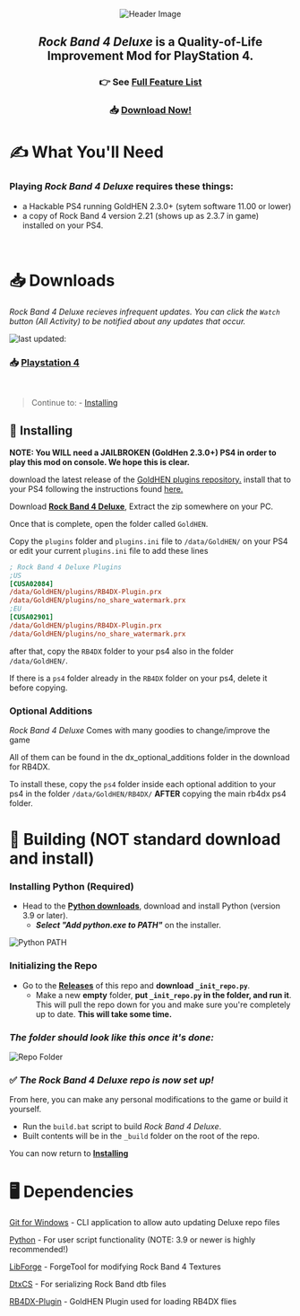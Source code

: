 <div align="center">

![Header Image](dependencies/header.png)

## *Rock Band 4 Deluxe* is a Quality-of-Life Improvement Mod for PlayStation 4.

### 👉 See [Full Feature List](https://github.com/hmxmilohax/rock-band-4-deluxe/blob/main/dependencies/features.md#features)

### 📥 [Download Now!](#%EF%B8%8F-what-youll-need)

</div>

# ✍️ What You'll Need

### Playing *Rock Band 4 Deluxe* requires these things:

- a Hackable PS4 running GoldHEN 2.3.0+ (sytem software 11.00 or lower)
- a copy of Rock Band 4 version 2.21 (shows up as 2.3.7 in game) installed on your PS4.

<br/>

# 📥 Downloads

*Rock Band 4 Deluxe recieves infrequent updates. You can click the `Watch` button (All Activity) to be notified about any updates that occur.*

![last updated:](https://img.shields.io/github/last-commit/hmxmilohax/Rock-Band-4-Deluxe?label=last%20updated%3A)

### 📥 [Playstation 4](https://nightly.link/hmxmilohax/rock-band-4-deluxe/workflows/build/main/RB4DX-PS4.zip)

<br/>

> Continue to: 
    - [Installing](#-installing)
    
## 📩 Installing
**NOTE: You WILL need a JAILBROKEN (GoldHen 2.3.0+) PS4 in order to play this mod on console. We hope this is clear.**

download the latest release of the [GoldHEN plugins repository.](https://github.com/GoldHEN/GoldHEN_Plugins_Repository/releases/latest) install that to your PS4 following the instructions found [here.](https://github.com/GoldHEN/GoldHEN_Plugins_Repository#quick-start)

Download [**Rock Band 4 Deluxe**](#-downloads), Extract the zip somewhere on your PC.

Once that is complete, open the folder called `GoldHEN`.

Copy the `plugins` folder and `plugins.ini` file to `/data/GoldHEN/` on your PS4 or edit your current `plugins.ini` file to add these lines

```ini
; Rock Band 4 Deluxe Plugins
;US
[CUSA02084]
/data/GoldHEN/plugins/RB4DX-Plugin.prx
/data/GoldHEN/plugins/no_share_watermark.prx
;EU
[CUSA02901]
/data/GoldHEN/plugins/RB4DX-Plugin.prx
/data/GoldHEN/plugins/no_share_watermark.prx
```

after that, copy the `RB4DX` folder to your ps4 also in the folder `/data/GoldHEN/`.

If there is a `ps4` folder already in the `RB4DX` folder on your ps4, delete it before copying.

### Optional Additions

*Rock Band 4 Deluxe* Comes with many goodies to change/improve the game

All of them can be found in the dx_optional_additions folder in the download for RB4DX.

To install these, copy the `ps4` folder inside each optional addition to your ps4 in the folder `/data/GoldHEN/RB4DX/` **AFTER** copying the main rb4dx ps4 folder.

# 🔨 Building (NOT standard download and install)

### Installing Python (Required)

* Head to the [**Python downloads**](https://www.python.org/downloads/), download and install Python (version 3.9 or later).
  * ***Select "Add python.exe to PATH"*** on the installer.

![Python PATH](dependencies/images/pythonpath.png)

### Initializing the Repo

* Go to the **[Releases](https://github.com/hmxmilohax/rock-band-4-deluxe/releases)** of this repo and **download `_init_repo.py`**.
  * Make a new **empty** folder, **put `_init_repo.py` in the folder, and run it**. This will pull the repo down for you and make sure you're completely up to date. **This will take some time.**

### ***The folder should look like this once it's done:***

![Repo Folder](dependencies/images/repofolder.png)

### ✅ ***The Rock Band 4 Deluxe repo is now set up!***

From here, you can make any personal modifications to the game or build it yourself.

  * Run the `build.bat` script to build *Rock Band 4 Deluxe*.
  * Built contents will be in the `_build` folder on the root of the repo.

You can now return to [**Installing**](#-installing)

# 🖥️ Dependencies

[Git for Windows](https://gitforwindows.org/) - CLI application to allow auto updating Deluxe repo files

[Python](https://www.python.org/downloads/) - For user script functionality (NOTE: 3.9 or newer is highly recommended!)

[LibForge](https://github.com/mtolly/LibForge) - ForgeTool for modifying Rock Band 4 Textures

[DtxCS](https://github.com/InvoxiPlayGames/DtxCS) - For serializing Rock Band dtb files

[RB4DX-Plugin](https://github.com/LlysiX/RB4DX-Plugin) - GoldHEN Plugin used for loading RB4DX flies
